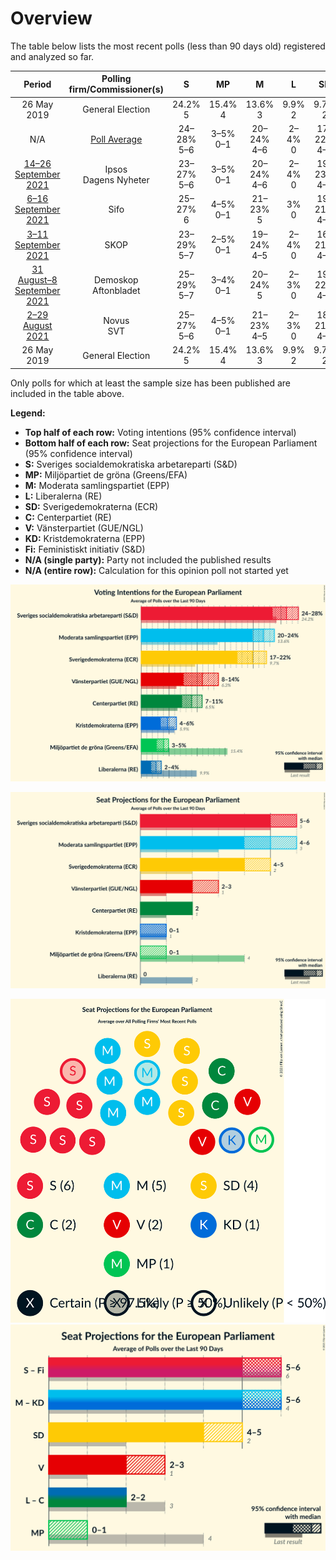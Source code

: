 # Overview

The table below lists the most recent polls (less than 90 days old) registered and analyzed so far.

| Period     | Polling firm/Commissioner(s) | S | MP | M | L | SD | C | V | KD | Fi |
|:----------:|:----------------------------:|:--:|:--:|:--:|:--:|:--:|:--:|:--:|:--:|:--:|
| 26 May 2019 | General Election | 24.2% <br> 5 | 15.4% <br> 4 | 13.6% <br> 3 | 9.9% <br> 2 | 9.7% <br> 2 | 6.5% <br> 1 | 6.3% <br> 1 | 5.9% <br> 1 | 5.5% <br> 1 |
| N/A | [Poll Average](average.html) | 24–28% <br> 5–6 | 3–5% <br> 0–1 | 20–24% <br> 4–6 | 2–4% <br> 0 | 17–22% <br> 4–5 | 7–11% <br> 2 | 8–14% <br> 2–3 | 4–6% <br> 0–1 | N/A <br> N/A |
| [14–26 September 2021](2021-09-26-Ipsos.html) | Ipsos <br> Dagens Nyheter | 23–27% <br> 5–6 | 3–5% <br> 0–1 | 20–24% <br> 4–6 | 2–4% <br> 0 | 19–23% <br> 4–5 | 7–9% <br> 2 | 10–13% <br> 2–3 | 3–5% <br> 0–1 | N/A <br> N/A |
| [6–16 September 2021](2021-09-16-Sifo.html) | Sifo | 25–27% <br> 6 | 4–5% <br> 0–1 | 21–23% <br> 5 | 3% <br> 0 | 19–21% <br> 4–5 | 8–10% <br> 2 | 10–11% <br> 2–3 | 4–5% <br> 1 | N/A <br> N/A |
| [3–11 September 2021](2021-09-11-SKOP.html) | SKOP | 23–29% <br> 5–7 | 2–5% <br> 0–1 | 19–24% <br> 4–5 | 2–4% <br> 0 | 16–21% <br> 4–5 | 8–12% <br> 2–3 | 11–15% <br> 2–3 | 4–6% <br> 0–1 | N/A <br> N/A |
| [31 August–8 September 2021](2021-09-08-Demoskop.html) | Demoskop <br> Aftonbladet | 25–29% <br> 5–7 | 3–4% <br> 0–1 | 20–24% <br> 5 | 2–3% <br> 0 | 19–22% <br> 4–5 | 9–11% <br> 2 | 7–9% <br> 2 | 5–7% <br> 1 | N/A <br> N/A |
| [2–29 August 2021](2021-08-29-Novus.html) | Novus <br> SVT | 25–27% <br> 5–6 | 4–5% <br> 0–1 | 21–23% <br> 4–5 | 2–3% <br> 0 | 18–21% <br> 4–5 | 8–10% <br> 2 | 10–12% <br> 2–3 | 4–5% <br> 0–1 | N/A <br> N/A |
| 26 May 2019 | General Election | 24.2% <br> 5 | 15.4% <br> 4 | 13.6% <br> 3 | 9.9% <br> 2 | 9.7% <br> 2 | 6.5% <br> 1 | 6.3% <br> 1 | 5.9% <br> 1 | 5.5% <br> 1 |

Only polls for which at least the sample size has been published are included in the table above.

**Legend:**
+ **Top half of each row:** Voting intentions (95% confidence interval)
+ **Bottom half of each row:** Seat projections for the European Parliament (95% confidence interval)
+ **S:** Sveriges socialdemokratiska arbetareparti (S&D)
+ **MP:** Miljöpartiet de gröna (Greens/EFA)
+ **M:** Moderata samlingspartiet (EPP)
+ **L:** Liberalerna (RE)
+ **SD:** Sverigedemokraterna (ECR)
+ **C:** Centerpartiet (RE)
+ **V:** Vänsterpartiet (GUE/NGL)
+ **KD:** Kristdemokraterna (EPP)
+ **Fi:** Feministiskt initiativ (S&D)
+ **N/A (single party):** Party not included the published results
+ **N/A (entire row):** Calculation for this opinion poll not started yet


![Graph with voting intentions not yet produced](average.png "Voting Intentions")

![Graph with seats not yet produced](average-seats.png "Seats")

![Graph with seating plan not yet produced](average-seating-plan.png "Seating Plan")
![Graph with coalitions seats not yet produced](average-coalitions-seats.png "Coalitions Seats")

